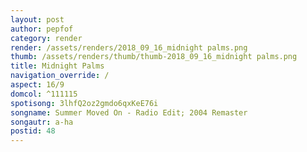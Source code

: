 ```yaml
---
layout: post
author: pepfof
category: render
render: /assets/renders/2018_09_16_midnight palms.png
thumb: /assets/renders/thumb/thumb-2018_09_16_midnight palms.png
title: Midnight Palms
navigation_override: /
aspect: 16/9
domcol: ^111115
spotisong: 3lhfQ2oz2gmdo6qxKeE76i
songname: Summer Moved On - Radio Edit; 2004 Remaster
songautr: a-ha
postid: 48
---
```


<!--USER BEGIN 1-->

<!--USER END 1-->

<!--more-->
<!--USER BEGIN 2-->

<!--USER END 2-->

